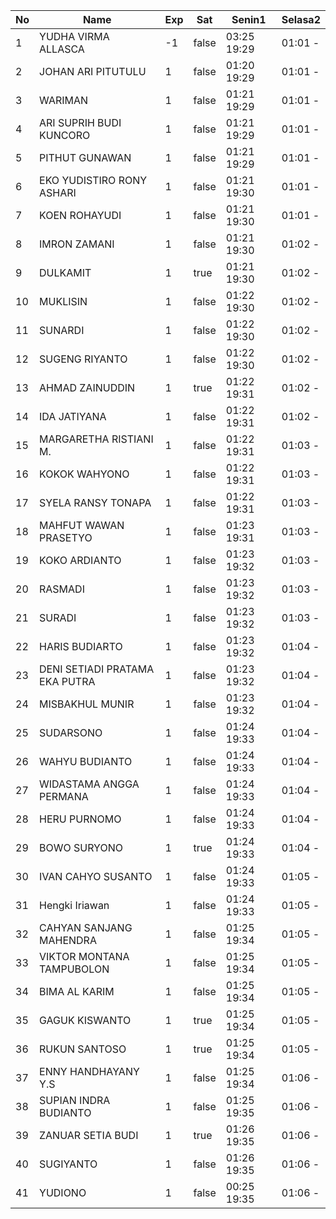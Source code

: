 | No | Name | Exp | Sat | Senin1 | Selasa2 |
|-----|-----|-----|-----|-----|-----|
| 1 | YUDHA VIRMA ALLASCA | -1 | false | 03:25 19:29 | 01:01 - |
| 2 | JOHAN ARI PITUTULU | 1 | false | 01:20 19:29 | 01:01 - |
| 3 | WARIMAN | 1 | false | 01:21 19:29 | 01:01 - |
| 4 | ARI SUPRIH BUDI KUNCORO | 1 | false | 01:21 19:29 | 01:01 - |
| 5 | PITHUT GUNAWAN | 1 | false | 01:21 19:29 | 01:01 - |
| 6 | EKO YUDISTIRO RONY ASHARI | 1 | false | 01:21 19:30 | 01:01 - |
| 7 | KOEN ROHAYUDI | 1 | false | 01:21 19:30 | 01:01 - |
| 8 | IMRON ZAMANI | 1 | false | 01:21 19:30 | 01:02 - |
| 9 | DULKAMIT | 1 | true | 01:21 19:30 | 01:02 - |
| 10 | MUKLISIN | 1 | false | 01:22 19:30 | 01:02 - |
| 11 | SUNARDI | 1 | false | 01:22 19:30 | 01:02 - |
| 12 | SUGENG RIYANTO | 1 | false | 01:22 19:30 | 01:02 - |
| 13 | AHMAD ZAINUDDIN | 1 | true | 01:22 19:31 | 01:02 - |
| 14 | IDA JATIYANA | 1 | false | 01:22 19:31 | 01:02 - |
| 15 | MARGARETHA RISTIANI M. | 1 | false | 01:22 19:31 | 01:03 - |
| 16 | KOKOK WAHYONO | 1 | false | 01:22 19:31 | 01:03 - |
| 17 | SYELA RANSY TONAPA | 1 | false | 01:22 19:31 | 01:03 - |
| 18 | MAHFUT WAWAN PRASETYO | 1 | false | 01:23 19:31 | 01:03 - |
| 19 | KOKO ARDIANTO | 1 | false | 01:23 19:32 | 01:03 - |
| 20 | RASMADI | 1 | false | 01:23 19:32 | 01:03 - |
| 21 | SURADI | 1 | false | 01:23 19:32 | 01:03 - |
| 22 | HARIS BUDIARTO | 1 | false | 01:23 19:32 | 01:04 - |
| 23 | DENI SETIADI PRATAMA EKA PUTRA | 1 | false | 01:23 19:32 | 01:04 - |
| 24 | MISBAKHUL MUNIR | 1 | false | 01:23 19:32 | 01:04 - |
| 25 | SUDARSONO | 1 | false | 01:24 19:33 | 01:04 - |
| 26 | WAHYU BUDIANTO | 1 | false | 01:24 19:33 | 01:04 - |
| 27 | WIDASTAMA ANGGA PERMANA | 1 | false | 01:24 19:33 | 01:04 - |
| 28 | HERU PURNOMO | 1 | false | 01:24 19:33 | 01:04 - |
| 29 | BOWO SURYONO | 1 | true | 01:24 19:33 | 01:04 - |
| 30 | IVAN CAHYO SUSANTO | 1 | false | 01:24 19:33 | 01:05 - |
| 31 | Hengki Iriawan | 1 | false | 01:24 19:33 | 01:05 - |
| 32 | CAHYAN SANJANG MAHENDRA | 1 | false | 01:25 19:34 | 01:05 - |
| 33 | VIKTOR MONTANA TAMPUBOLON | 1 | false | 01:25 19:34 | 01:05 - |
| 34 | BIMA AL KARIM | 1 | false | 01:25 19:34 | 01:05 - |
| 35 | GAGUK KISWANTO | 1 | true | 01:25 19:34 | 01:05 - |
| 36 | RUKUN SANTOSO | 1 | true | 01:25 19:34 | 01:05 - |
| 37 | ENNY HANDHAYANY Y.S | 1 | false | 01:25 19:34 | 01:06 - |
| 38 | SUPIAN INDRA BUDIANTO | 1 | false | 01:25 19:35 | 01:06 - |
| 39 | ZANUAR SETIA BUDI | 1 | true | 01:26 19:35 | 01:06 - |
| 40 | SUGIYANTO | 1 | false | 01:26 19:35 | 01:06 - |
| 41 | YUDIONO | 1 | false | 00:25 19:35 | 01:06 - |
